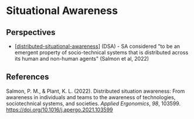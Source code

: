 <!--
 Copyright (C) 2023 David Jones
 
 This file is part of memex.
 
 memex is free software: you can redistribute it and/or modify
 it under the terms of the GNU General Public License as published by
 the Free Software Foundation, either version 3 of the License, or
 (at your option) any later version.
 
 memex is distributed in the hope that it will be useful,
 but WITHOUT ANY WARRANTY; without even the implied warranty of
 MERCHANTABILITY or FITNESS FOR A PARTICULAR PURPOSE.  See the
 GNU General Public License for more details.
 
 You should have received a copy of the GNU General Public License
 along with memex.  If not, see <http://www.gnu.org/licenses/>.
-->

# Situational Awareness 



## Perspectives 

- [[distributed-situational-awareness]] (DSA) - SA considered "to be an emergent property of socio-technical systems that is distributed across its human and non-human agents" (Salmon et al, 2022)


## References 

Salmon, P. M., & Plant, K. L. (2022). Distributed situation awareness: From awareness in individuals and teams to the awareness of technologies, sociotechnical systems, and societies. *Applied Ergonomics*, *98*, 103599. <https://doi.org/10.1016/j.apergo.2021.103599>

[//begin]: # "Autogenerated link references for markdown compatibility"
[distributed-situational-awareness]: distributed-situational-awareness "Distributed Situational Awareness"
[//end]: # "Autogenerated link references"